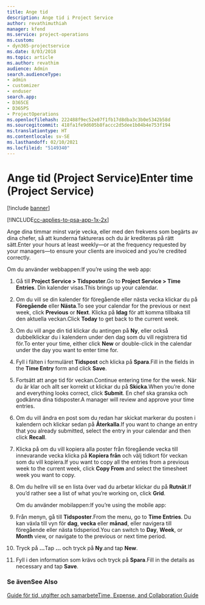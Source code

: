 ```yaml
---
title: Ange tid
description: Ange tid i Project Service
author: revathimuthiah
manager: kfend
ms.service: project-operations
ms.custom:
- dyn365-projectservice
ms.date: 8/03/2018
ms.topic: article
ms.author: revathim
audience: Admin
search.audienceType:
- admin
- customizer
- enduser
search.app:
- D365CE
- D365PS
- ProjectOperations
ms.openlocfilehash: 222488f9ec52e07f1fb17d8dba3c3b0e5342b58d
ms.sourcegitcommit: 418fa1fe9d605b8faccc2d5dee1b04b4e753f194
ms.translationtype: HT
ms.contentlocale: sv-SE
ms.lasthandoff: 02/10/2021
ms.locfileid: "5149340"
---
```

# <a name="enter-time-project-service"></a><span data-ttu-id="51abf-103">Ange tid (Project Service)</span><span class="sxs-lookup"><span data-stu-id="51abf-103">Enter time (Project Service)</span></span>

[!include [banner](../includes/psa-now-project-operations.md)]

[!INCLUDE[cc-applies-to-psa-app-1x-2x](../includes/cc-applies-to-psa-app-1x-2x.md)]

<span data-ttu-id="51abf-104">Ange dina timmar minst varje vecka, eller med den frekvens som begärts av dina chefer, så att kunderna faktureras och du är krediteras på rätt sätt.</span><span class="sxs-lookup"><span data-stu-id="51abf-104">Enter your hours at least weekly—or at the frequency requested by your managers—to ensure your clients are invoiced and you’re credited correctly.</span></span>  
  
 <span data-ttu-id="51abf-105">Om du använder webbappen:</span><span class="sxs-lookup"><span data-stu-id="51abf-105">If you’re using the web app:</span></span>  
  
1. <span data-ttu-id="51abf-106">Gå till **Project Service > Tidsposter**.</span><span class="sxs-lookup"><span data-stu-id="51abf-106">Go to **Project Service > Time Entries**.</span></span> <span data-ttu-id="51abf-107">Din kalender visas.</span><span class="sxs-lookup"><span data-stu-id="51abf-107">This brings up your calendar.</span></span>  
  
2. <span data-ttu-id="51abf-108">Om du vill se din kalender för föregående eller nästa vecka klickar du på **Föregående** eller **Nästa**.</span><span class="sxs-lookup"><span data-stu-id="51abf-108">To see your calendar for the previous or next week, click **Previous** or **Next**.</span></span> <span data-ttu-id="51abf-109">Klicka på **Idag** för att komma tillbaka till den aktuella veckan.</span><span class="sxs-lookup"><span data-stu-id="51abf-109">Click **Today** to get back to the current week.</span></span>  
  
3. <span data-ttu-id="51abf-110">Om du vill ange din tid klickar du antingen på **Ny**, eller också dubbelklickar du i kalendern under den dag som du vill registrera tid för.</span><span class="sxs-lookup"><span data-stu-id="51abf-110">To enter your time, either click **New** or double-click in the calendar under the day you want to enter time for.</span></span>  
  
4. <span data-ttu-id="51abf-111">Fyll i fälten i formuläret **Tidspost** och klicka på **Spara**.</span><span class="sxs-lookup"><span data-stu-id="51abf-111">Fill in the fields in the **Time Entry** form and click **Save**.</span></span>  
  
5. <span data-ttu-id="51abf-112">Fortsätt att ange tid för veckan.</span><span class="sxs-lookup"><span data-stu-id="51abf-112">Continue entering time for the week.</span></span> <span data-ttu-id="51abf-113">När du är klar och allt ser korrekt ut klickar du på **Skicka**.</span><span class="sxs-lookup"><span data-stu-id="51abf-113">When you’re done and everything looks correct, click **Submit**.</span></span> <span data-ttu-id="51abf-114">En chef ska granska och godkänna dina tidsposter.</span><span class="sxs-lookup"><span data-stu-id="51abf-114">A manager will review and approve your time entries.</span></span>  
  
6. <span data-ttu-id="51abf-115">Om du vill ändra en post som du redan har skickat markerar du posten i kalendern och klickar sedan på **Återkalla**.</span><span class="sxs-lookup"><span data-stu-id="51abf-115">If you want to change an entry that you already submitted, select the entry in your calendar and then click **Recall**.</span></span>  
  
7. <span data-ttu-id="51abf-116">Klicka på om du vill kopiera alla poster från föregående vecka till innevarande vecka klicka på **Kopiera från** och välj tidkort för veckan som du vill kopiera.</span><span class="sxs-lookup"><span data-stu-id="51abf-116">If you want to copy all the entries from a previous week to the current week, click **Copy From** and select the timesheet week you want to copy.</span></span>  
  
8. <span data-ttu-id="51abf-117">Om du hellre vill se en lista över vad du arbetar klickar du på **Rutnät**.</span><span class="sxs-lookup"><span data-stu-id="51abf-117">If you’d rather see a list of what you’re working on, click **Grid**.</span></span>  
  
   <span data-ttu-id="51abf-118">Om du använder mobilappen:</span><span class="sxs-lookup"><span data-stu-id="51abf-118">If you’re using the mobile app:</span></span>  
  
9. <span data-ttu-id="51abf-119">Från menyn, gå till **Tidsposter**.</span><span class="sxs-lookup"><span data-stu-id="51abf-119">From the menu, go to **Time Entries**.</span></span>     <span data-ttu-id="51abf-120">Du kan växla till vyn för **dag**, **vecka** eller **månad**, eller navigera till föregående eller nästa tidsperiod.</span><span class="sxs-lookup"><span data-stu-id="51abf-120">You can switch to **Day**, **Week**, or **Month** view, or navigate to the previous or next time period.</span></span>  
  
10. <span data-ttu-id="51abf-121">Tryck på **…**</span><span class="sxs-lookup"><span data-stu-id="51abf-121">Tap **…**</span></span> <span data-ttu-id="51abf-122">och tryck på **Ny**.</span><span class="sxs-lookup"><span data-stu-id="51abf-122">and tap **New**.</span></span>  
  
11. <span data-ttu-id="51abf-123">Fyll i den information som krävs och tryck på **Spara**.</span><span class="sxs-lookup"><span data-stu-id="51abf-123">Fill in the details as necessary and tap **Save**.</span></span>  
  
### <a name="see-also"></a><span data-ttu-id="51abf-124">Se även</span><span class="sxs-lookup"><span data-stu-id="51abf-124">See Also</span></span>  
 [<span data-ttu-id="51abf-125">Guide för tid, utgifter och samarbete</span><span class="sxs-lookup"><span data-stu-id="51abf-125">Time, Expense, and Collaboration Guide</span></span>](../psa/time-expense-collaboration-guide.md)
